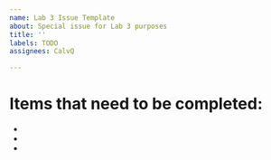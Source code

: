```yaml
---
name: Lab 3 Issue Template
about: Special issue for Lab 3 purposes
title: ''
labels: TODO
assignees: CalvQ

---
```


# Items that need to be completed:

-
-
-
